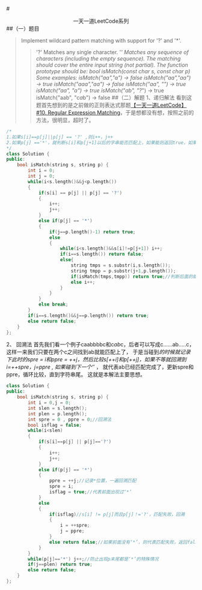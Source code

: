 #<center>一天一道LeetCode系列</center>
##（一）题目
>Implement wildcard pattern matching with support for '?' and '*'.
>>'?' Matches any single character.
>>'*' Matches any sequence of characters (including the empty sequence).
>>The matching should cover the entire input string (not partial).
>>The function prototype should be:
>>bool isMatch(const char *s, const char *p)
>>Some examples:
>>isMatch("aa","a") → false
>>isMatch("aa","aa") → true
>>isMatch("aaa","aa") → false
>>isMatch("aa", "*") → true
>>isMatch("aa", "a*") → true
>>isMatch("ab", "?*") → true
>>isMatch("aab", "c*a*b") → false
##（二）解题
1、递归解法
看到这题首先想到的是之前做的正则表达式那题[【一天一道LeetCode】#10. Regular Expression Matching](http://blog.csdn.net/terence1212/article/details/51185042)，于是想都没有想，按照之前的方法，很明显，超时了。
```cpp
/*
1.如果s[i]==p[j]||p[j] == '?' ,则i++，j++
2.如果p[j] =='*'，就判断s[i]和p[j+1]以后的字串能否匹配上，如果能则返回true，如果不能则i++
*/
class Solution {
public:
    bool isMatch(string s, string p) {
        int i = 0;
        int j = 0;
        while(i<s.length()&&j<p.length())
        {
            if(s[i] == p[j] || p[j] == '?')
            {
                i++;
                j++;
            }
            else if(p[j] == '*')
            {
                if(j==p.length()-1) return true;
                else
                {
                    while(i<s.length()&&s[i]!=p[j+1]) i++;
                    if(i==s.length()) return false;
                    else{
                        string tmps = s.substr(i,s.length());
                        string tmpp = p.substr(j+1,p.length());
                        if(isMatch(tmps,tmpp)) return true;//判断后面的能否匹配
                        else i++;
                    }
                }
            }
            else break;
        }
        if(i==s.length()&&j==p.length()) return true;
        else return false;
    }
};
```
2、 回溯法
首先我们看一个例子caabbbbc和c*ab*c，后者可以写成c......ab.....c，这样一来我们只要在两个c之间找到ab就能匹配上了，
于是当碰到*的时候就记录下此时的spre = i和ppre = ++j，然后比较s[++i]和p[++j]，如果不等就回溯到i=++spre，j=ppre ,
如果碰到下一个‘*’ ， 就代表ab已经匹配完成了，更新spre和ppre，循环比较，直到字符串尾。 
这就是本解法主要思想。
```cpp
class Solution {
public:
    bool isMatch(string s, string p) {
        int i = 0,j = 0;
        int slen = s.length();
        int plen = p.length();
        int spre = 0 , ppre = 0;//回溯法
        bool isflag = false;
        while(i<slen)
        {
            if(s[i]==p[j] || p[j]=='?')
            {
                i++;
                j++;
            }
            else if(p[j] == '*')
            {
                ppre = ++j;//记录*位置，一遍回溯匹配
                spre = i;
                isflag = true;//代表前面出现过‘*’
            }
            else 
            {
                if(isflag)//s[i] != p[j]而且p[j]！='?'，匹配失败，回溯
                {
                    i = ++spre;
                    j = ppre;
                }
                else return false;//如果前面没有‘*’，则代表匹配失败，返回false
            }
        }
        while(p[j]=='*') j++;//防止出现p末尾都是‘*’的特殊情况
        if(j==plen) return true;
        else return false;
    }
};
```